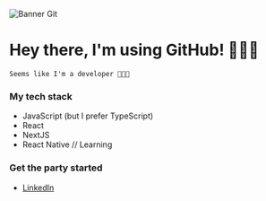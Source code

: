 ![Banner Git](https://user-images.githubusercontent.com/82550541/187484743-6366dddc-9f06-4e87-acab-3927acc98dcb.png)

# Hey there, I'm using GitHub! 🙋🏻‍♂️

```Seems like I'm a developer 👨🏻‍💻```
### My tech stack
* JavaScript (but I prefer TypeScript)
* React
* NextJS
* React Native // Learning
### Get the party started
* [LinkedIn](https://www.linkedin.com/in/octavio-rossi-25b96716a/)
